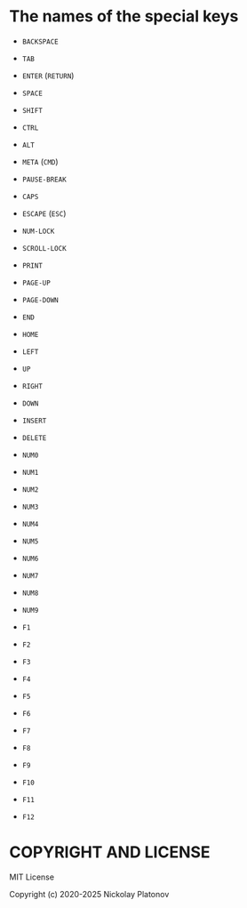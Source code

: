 The names of the special keys
============

- `BACKSPACE`

- `TAB`

- `ENTER` (`RETURN`)
- `SPACE`

- `SHIFT`
- `CTRL`
- `ALT`
- `META` (`CMD`)

- `PAUSE-BREAK`
- `CAPS`
- `ESCAPE` (`ESC`)
- `NUM-LOCK`
- `SCROLL-LOCK`
- `PRINT`

- `PAGE-UP`
- `PAGE-DOWN`
- `END`
- `HOME`
- `LEFT`
- `UP`
- `RIGHT`
- `DOWN`
- `INSERT`
- `DELETE`

- `NUM0`
- `NUM1`
- `NUM2`
- `NUM3`
- `NUM4`
- `NUM5`
- `NUM6`
- `NUM7`
- `NUM8`
- `NUM9`

- `F1`
- `F2`
- `F3`
- `F4`
- `F5`
- `F6`
- `F7`
- `F8`
- `F9`
- `F10`
- `F11`
- `F12`


COPYRIGHT AND LICENSE
=================

MIT License

Copyright (c) 2020-2025 Nickolay Platonov
